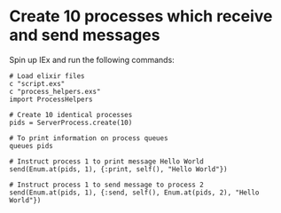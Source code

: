 # Create 10 processes which receive and send messages

Spin up IEx and run the following commands:

```
# Load elixir files
c "script.exs"
c "process_helpers.exs"
import ProcessHelpers

# Create 10 identical processes
pids = ServerProcess.create(10)

# To print information on process queues
queues pids

# Instruct process 1 to print message Hello World
send(Enum.at(pids, 1), {:print, self(), "Hello World"})

# Instruct process 1 to send message to process 2
send(Enum.at(pids, 1), {:send, self(), Enum.at(pids, 2), "Hello World"})
```

